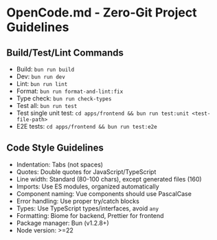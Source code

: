 # OpenCode.md - Zero-Git Project Guidelines

## Build/Test/Lint Commands
- Build: `bun run build`
- Dev: `bun run dev`
- Lint: `bun run lint`
- Format: `bun run format-and-lint:fix`
- Type check: `bun run check-types`
- Test all: `bun run test`
- Test single unit test: `cd apps/frontend && bun run test:unit <test-file-path>`
- E2E tests: `cd apps/frontend && bun run test:e2e`

## Code Style Guidelines
- Indentation: Tabs (not spaces)
- Quotes: Double quotes for JavaScript/TypeScript
- Line width: Standard (80-100 chars), except generated files (160)
- Imports: Use ES modules, organized automatically
- Component naming: Vue components should use PascalCase
- Error handling: Use proper try/catch blocks
- Types: Use TypeScript types/interfaces, avoid `any`
- Formatting: Biome for backend, Prettier for frontend
- Package manager: Bun (v1.2.8+)
- Node version: >=22